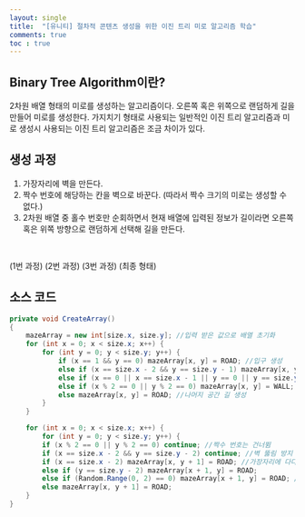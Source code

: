 ```yaml
---
layout: single
title:  "[유니티] 절차적 콘텐츠 생성을 위한 이진 트리 미로 알고리즘 학습"
comments: true
toc : true
---
```



## Binary Tree Algorithm이란?

2차원 배열 형태의 미로를 생성하는 알고리즘이다. 오른쪽 혹은 위쪽으로 랜덤하게 길을 만들어 미로를 생성한다. 가지치기 형태로 사용되는 일반적인 이진 트리 알고리즘과 미로 생성시 사용되는 이진 트리 알고리즘은 조금 차이가 있다.

 

## 생성 과정

1. 가장자리에 벽을 만든다.
2. 짝수 번호에 해당하는 칸을 벽으로 바꾼다. (따라서 짝수 크기의 미로는 생성할 수 없다.)
3. 2차원 배열 중 홀수 번호만 순회하면서 현재 배열에 입력된 정보가 길이라면 오른쪽 혹은 위쪽 방향으로 랜덤하게 선택해 길을 만든다.

​                                        

(1번 과정)             (2번 과정)             (3번 과정)             (최종 형태)      

 

## 소스 코드

```c#
private void CreateArray()
{
	mazeArray = new int[size.x, size.y]; //입력 받은 값으로 배열 초기화
  	for (int x = 0; x < size.x; x++) {
		for (int y = 0; y < size.y; y++) {
      		if (x == 1 && y == 0) mazeArray[x, y] = ROAD; //입구 생성
      		else if (x == size.x - 2 && y == size.y - 1) mazeArray[x, y] = ROAD; //출구 생성
      		else if (x == 0 || x == size.x - 1 || y == 0 || y == size.y - 1) mazeArray[x, y] = WALL; //가장자리 벽 생성
      		else if (x % 2 == 0 || y % 2 == 0) mazeArray[x, y] = WALL; //짝수 칸 벽 생성
      		else mazeArray[x, y] = ROAD; //나머지 공간 길 생성
    	}
	}

  	for (int x = 0; x < size.x; x++) {
    	for (int y = 0; y < size.y; y++) {
      	if (x % 2 == 0 || y % 2 == 0) continue; //짝수 번호는 건너뜀
      	if (x == size.x - 2 && y == size.y - 2) continue; //벽 뚫림 방지
      	if (x == size.x - 2) mazeArray[x, y + 1] = ROAD; //가장자리에 다다르면 다른 방향으로 길 생성
      	else if (y == size.y - 2) mazeArray[x + 1, y] = ROAD;
      	else if (Random.Range(0, 2) == 0) mazeArray[x + 1, y] = ROAD; //오른쪽 혹은 위쪽으로 핸덤하게 길 생성
      	else mazeArray[x, y + 1] = ROAD;
	}
}
```
